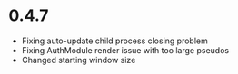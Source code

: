 # 0.4.7
- Fixing auto-update child process closing problem
- Fixing AuthModule render issue with too large pseudos
- Changed starting window size
